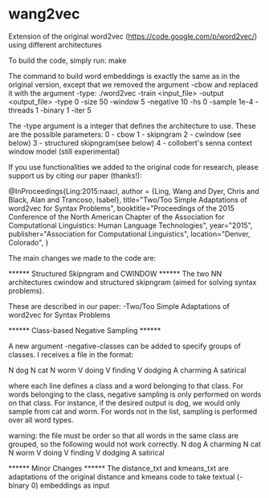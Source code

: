 # wang2vec
Extension of the original word2vec (https://code.google.com/p/word2vec/) using different architectures

To build the code, simply run:
make

The command to build word embeddings is exactly the same as in the original version, except that we removed the argument -cbow and replaced it with the argument -type:
./word2vec -train <input_file> -output <output_file> -type 0 -size 50 -window 5 -negative 10 -hs 0 -sample 1e-4 -threads 1 -binary 1 -iter 5

The -type argument is a integer that defines the architecture to use. These are the possible parameters:
0 - cbow
1 - skipngram
2 - cwindow (see below)
3 - structured skipngram(see below)
4 - collobert's senna context window model (still experimental)

If you use functionalities we added to the original code for research, please support us by citing our paper (thanks!):

@InProceedings{Ling:2015:naacl,
author = {Ling, Wang and Dyer, Chris and Black, Alan and Trancoso, Isabel},
title="Two/Too Simple Adaptations of word2vec for Syntax Problems",
booktitle="Proceedings of the 2015 Conference of the North American Chapter of the Association for Computational Linguistics: Human Language Technologies",
year="2015",
publisher="Association for Computational Linguistics",
location="Denver, Colorado",
}

The main changes we made to the code are:

****** Structured Skipngram and CWINDOW ******
The two NN architectures cwindow and structured skipngram (aimed for solving syntax problems). 

These are described in our paper:
-Two/Too Simple Adaptations of word2vec for Syntax Problems

****** Class-based Negative Sampling ******

A new argument -negative-classes can be added to specify groups of classes. I receives a file in the format:
 
N dog
N cat
N worm
V doing
V finding
V dodging
A charming
A satirical

where each line defines a class and a word belonging to that class. For words belonging to the class, negative sampling is only performed on words on that class. For instance, if the desired output is dog, we would only sample from cat and worm. For words not in the list, sampling is performed over all word types.

warning: the file must be order so that all words in the same class are grouped, so the following would not work correctly.
N dog
A charming
N cat
N worm 
V doing
V finding
V dodging
A satirical

****** Minor Changes ******
The distance_txt and kmeans_txt are adaptations of the original distance and kmeans code to take textual (-binary 0) embeddings as input
